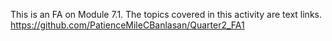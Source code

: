 This is an FA on Module 7.1. The topics covered in this activity are text links. https://github.com/PatienceMileCBanlasan/Quarter2_FA1
